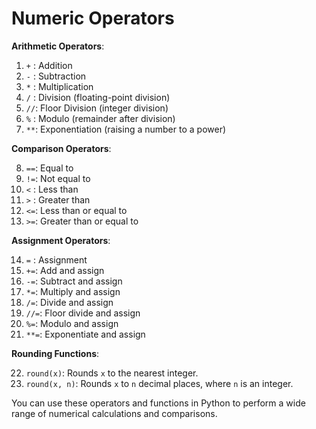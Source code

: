 # Numeric Operators #

**Arithmetic Operators**:

1. `+` : Addition
2. `-` : Subtraction
3. `*` : Multiplication
4. `/` : Division (floating-point division)
5. `//`: Floor Division (integer division)
6. `%` : Modulo (remainder after division)
7. `**`: Exponentiation (raising a number to a power)

**Comparison Operators**:

8. `==`: Equal to
9. `!=`: Not equal to
10. `<` : Less than
11. `>` : Greater than
12. `<=`: Less than or equal to
13. `>=`: Greater than or equal to

**Assignment Operators**:

14. `=` : Assignment
15. `+=`: Add and assign
16. `-=`: Subtract and assign
17. `*=`: Multiply and assign
18. `/=`: Divide and assign
19. `//=`: Floor divide and assign
20. `%=`: Modulo and assign
21. `**=`: Exponentiate and assign

**Rounding Functions**:

22. `round(x)`: Rounds `x` to the nearest integer.
23. `round(x, n)`: Rounds `x` to `n` decimal places, where `n` is an integer.

You can use these operators and functions in Python to perform a wide range of numerical calculations and comparisons.